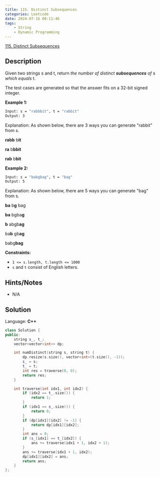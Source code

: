 ```yaml
---
title: 115. Distinct Subsequences
categories: Leetcode
date: 2024-07-16 00:11:46
tags:
    - String
    - Dynamic Programming
---
```


[115. Distinct Subsequences](https://leetcode.com/problems/distinct-subsequences/description/)

## Description

Given two strings s and t, return <i>the number of distinct</i> <b><i>subsequences</i></b><i> of </i>s<i> which equals </i>t.

The test cases are generated so that the answer fits on a 32-bit signed integer.

**Example 1:**

```bash
Input: s = "rabbbit", t = "rabbit"
Output: 3
```

Explanation:
As shown below, there are 3 ways you can generate "rabbit" from s.

**rabb** b**it**

**ra** b**bbit**

**rab** b**bit**

**Example 2:**

```bash
Input: s = "babgbag", t = "bag"
Output: 5
```

Explanation:
As shown below, there are 5 ways you can generate "bag" from s.

**ba** b**g** bag

**ba** bgba**g**

**b** abgb**ag**

ba**b** gb**ag**

babg**bag**

**Constraints:**

- `1 <= s.length, t.length <= 1000`
- `s` and `t` consist of English letters.

## Hints/Notes

- N/A

## Solution

Language: **C++**

```C++
class Solution {
public:
    string s_, t_;
    vector<vector<int>> dp;

    int numDistinct(string s, string t) {
        dp.resize(s.size(), vector<int>(t.size(), -1));
        s_ = s;
        t_ = t;
        int res = traverse(0, 0);
        return res;
    }

    int traverse(int idx1, int idx2) {
        if (idx2 == t_.size()) {
            return 1;
        }
        if (idx1 == s_.size()) {
            return 0;
        }
        if (dp[idx1][idx2] != -1) {
            return dp[idx1][idx2];
        }
        int ans = 0;
        if (s_[idx1] == t_[idx2]) {
            ans += traverse(idx1 + 1, idx2 + 1);
        }
        ans += traverse(idx1 + 1, idx2);
        dp[idx1][idx2] = ans;
        return ans;
    }
};
```
